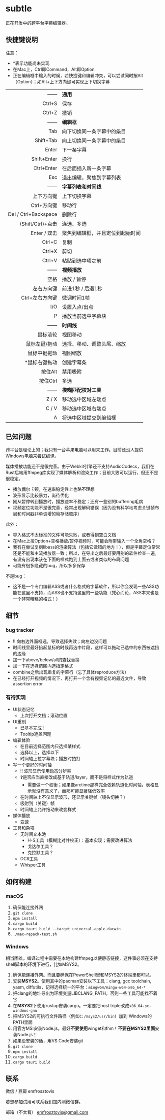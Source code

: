 # subtle

正在开发中的跨平台字幕编辑器。

## 快捷键说明

注意：
- *表示功能尚未实现
- 在Mac上，Ctrl即Command，Alt即Option
- 正在编辑框中输入的时候，若快捷键和编辑冲突，可以尝试同时按Alt（Option）；如Alt+上下方向键可实现上下切换字幕

|||
|--:|:--|
|——| **通用** |
| Ctrl+S | 保存 |
| Ctrl+Z | 撤销 |
|——| **编辑框** |
| Tab  | 向下切换同一条字幕中的条目 |
| Shift+Tab |  向上切换同一条字幕中的条目|
| Enter  | 下一条字幕 |
| Shift+Enter | 换行 |
| Ctrl+Enter | 在后面插入新一条字幕 |
| Esc | 退出编辑，聚焦到字幕列表 |
|——| **字幕列表和时间线** |
| 上下方向键 | 上下切换字幕 |
| Ctrl+方向键 | 移动行 |
| Del / Ctrl+Backspace | 删除行 |
| (Shift/Ctrl)+点击 | 连选、多选 |
| Enter / 双击 | 聚焦到编辑框，并且定位到起始时间 |
| Ctrl+C | 复制 |
| Ctrl+X | 剪切 |
| Ctrl+V | 粘贴到选中项之前 |
|——| **视频播放** |
| 空格 | 播放 / 暂停 |
| 左右方向键 | 前进1秒 / 后退1秒 |
| Ctrl+左右方向键 | 微调时间1帧 |
| I/O | 设置入点/出点 |
| P | 播放当前选中字幕块 |
|——| **时间线** |
| 鼠标滚轮 | 视图移动 |
| 鼠标左键/拖动 | 选择、移动、调整头尾、缩放 |
| 鼠标中键拖动 | 视图缩放 |
| *鼠标右键拖动 | 创建字幕条 |
| 按住Alt | 禁用吸附 |
| 按住Ctrl | 多选 |
|——|**模糊匹配校对工具**|
| Z / X | 移动选中区域左端点 |
| C / V | 移动选中区域右端点 |
| A | 将选中区域提交到编辑框 |

## 已知问题

跨平台是理论上的；我只有一台苹果电脑可以用来工作。目前还没人提供Windows电脑来尝试编译。

媒体播放功能还不是很完善。由于Webkit引擎还不支持AudioCodecs，我们在Rust后端用ffmpeg库实现了媒体解析和渲染工作；目前大致可以运行，但还不是很稳定。

- 播放偶尔卡顿，在速率稳定性上也略不理想
- 波形显示比较暴力，尚待优化
- 刚从暂停转到播放时，播放速率不稳定；还有一些别的buffering毛病
- 视频定位功能不是很完善，经常出现解码错误（因为没有科学地考虑关键帧布局和时间戳非单调增的帧存储顺序）

此外：
- 导入格式不太标准的文件可能失败，或者得到空白文档
- 在Mac上按Option+空格播放/暂停视频时，可能会附带输入一个全角空格？
- 我有在尝试复刻libass的渲染算法（包括它做错的地方！），但是字幕定位常常还是不能和主流播放器一致；所以，在导出之后最好要用别的软件检查一遍，有没有出现本该在下面的样式跑到上面去或者类似的布局问题
- 可能有很多隐藏的bug，所以多多保存

不是bug：
- 这不是一个专门编辑ASS或者什么格式的字幕软件，所以你会发现一些ASS功能在这里不支持，而ASS也不支持这里的一些功能（凭心而论，ASS本来也是一个非常糟糕的格式！）

## 细节

### bug tracker
- ‼️ 向右边外面框选，导致选择失效；向左边没问题
- 时间线里最好抬起鼠标的时候再选中片段，这样可以拖动已选中的东西被遮挡的边缘
- 加一下above/below/all的查找替换
- 加一下在选择范围内选指定格式
- combine之后出现重复的字幕行（忘了具体reproduce方法）
- 在已经打开视频的情况下，再打开一个含有视频记忆的最近文件，导致assertion error

### 有待实现
- UI状态记忆
  - 上次打开文档；滚动位置
- UI重制
  - 已基本完成！
  - Tooltip遮盖问题
- 编辑体验
  - 在目前选择范围内只选择某样式
  - 选择以上，选择以下
  - 时间轴上拉字幕块；播放时拍打
- 写一个更好的时间轴
  - ‼️ 波形显示使用动态分辨率
  - ❓是否应当直接改成基于轨道/layer，而不是将样式作为轨道
    - 需要做一个权衡；如果像arctime那样完全依赖轨道化时间轴，表格显示就没有意义了，而那可能显著降低效率
  - 在时间轴上不仅显示波形，还显示关键帧（镜头切换？）
  - 吸附到（关键）帧
  - 时间轴上允许拖动来改变样式
- 媒体播放
  - 变速
- 工具和杂项
  - 无时间文本池
    - H-S工具（模糊比对并校正）：基本实现；需要改进算法
	- 戈达尔工具？
	- 克拉默工具？
  - OCR工具
  - Whisper工具

## 如何构建

### macOS

1. 确保能连接外网
2. `git clone`
3. `npm install`
4. `cargo build`
5. `cargo tauri build --target universal-apple-darwin`
6. `./mac-repack-test.sh`

### Windows

相当困难。编译过程中需要在本地构建ffmpeg以便静态链接，这件事必须在支持shell脚本的环境下进行，比如MSYS2。

1. 确保能连接外网。而且要确保在PowerShell里和MSYS2的终端里都可以。
2. 安装**MSYS2**。使用其中的pacman安装以下工具：clang, gcc toolchain, yasm, diffutils，记得选择统一的平台：`mingw64/mingw-w64-x86_64-*`
3. 把clang的地址导出为环境变量LIBCLANG_PATH，否则一些工具可能找不着它
4. 在**MSYS2**下使用rustup安装cargo。一定要把host triple改成`x86_64-pc-windows-gnu`
5. 把MSYS2的可执行文件路径（例如`C:/msys2/usr/bin`）加到 Windows的PATH里面
6. 用官方MSI安装Node.js。最好**不要使用**winget和fnm！**不要在MSYS2里面**安装Node.js！
7. 如果没安装的话，用VS Code安装git
8. `git clone`
9. `npm install`
10. `cargo build`
11. `cargo tauri build`

## 联系

微信 / 豆瓣 emfrosztovis

若想参加试用可联系我们加内测微信群。

邮箱（不太看） emfrosztovis@gmail.com